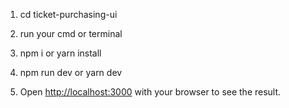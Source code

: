 1. cd ticket-purchasing-ui

2. run your cmd or terminal

3. npm i or yarn install

4. npm run dev or yarn dev

5. Open [http://localhost:3000](http://localhost:3000) with your browser to see the result.